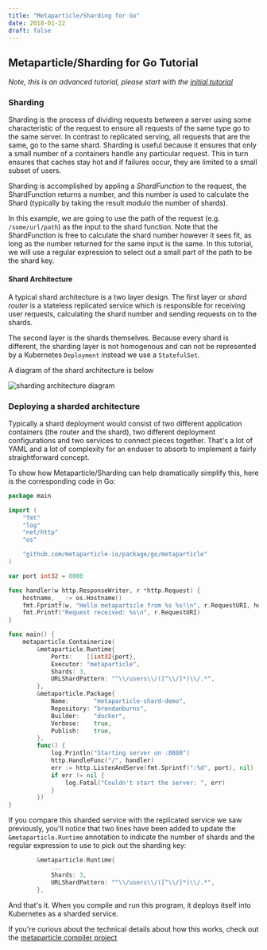```yaml
---
title: "Metaparticle/Sharding for Go"
date: 2018-01-22
draft: false
---
```


## Metaparticle/Sharding for Go Tutorial

_Note, this is an advanced tutorial, please start with the [initial tutorial](tutorials/go)_

### Sharding
Sharding is the process of dividing requests between a server using some characteristic 
of the request to ensure all requests of the same type go to the same server. In contrast
to replicated serving, all requests that are the same, go to the same shard. Sharding is
useful because it ensures that only a small number of a containers handle any particular
request. This in turn ensures that caches stay hot and if failures occur, they are limited to a small subset of users.

Sharding is accomplished by appling a _ShardFunction_ to the request, the ShardFunction
returns a number, and this number is used to calculate the Shard (typically by taking the
result modulo the number of shards).

In this example, we are going to use the path of the request (e.g. `/some/url/path`) as 
the input to the shard function. Note that the ShardFunction is free to calculate the
shard number however it sees fit, as long as the number returned for the same input is
the same. In this tutorial, we will use a regular expression to select out a small part
of the path to be the shard key.

#### Shard Architecture
A typical shard architecture is a two layer design. The first layer or _shard router_ is
a stateless replicated service which is responsible for receiving user requests, calculating the shard number and sending requests on to the shards.

The second layer is the shards themselves. Because every shard is different, the sharding layer is not homogenous and can not be represented by a Kubernetes `Deployment` instead we use a `StatefulSet`.

A diagram of the shard architecture is below

![sharding architecture diagram](/img/sharded_layers.png "Sharded architecture")

### Deploying a sharded architecture
Typically a shard deployment would consist of two different application containers (the router and the shard), two different deployment configurations and two services to connect pieces together. That's a lot of YAML and a lot of complexity for an enduser to
absorb to implement a fairly straightforward concept.

To show how Metaparticle/Sharding can help dramatically simplify this, here is the corresponding code in Go:

```go
package main

import (
	"fmt"
	"log"
	"net/http"
	"os"

	"github.com/metaparticle-io/package/go/metaparticle"
)

var port int32 = 8080

func handler(w http.ResponseWriter, r *http.Request) {
	hostname, _ := os.Hostname()
	fmt.Fprintf(w, "Hello metaparticle from %s %s!\n", r.RequestURI, hostname)
	fmt.Printf("Request received: %s\n", r.RequestURI)
}

func main() {
	metaparticle.Containerize(
		&metaparticle.Runtime{
			Ports:    []int32{port},
			Executor: "metaparticle",
			Shards: 3,
			URLShardPattern: "^\\/users\\/([^\\/]*)\\/.*",
		},
		&metaparticle.Package{
			Name:       "metaparticle-shard-demo",
			Repository: "brendanburns",
			Builder:    "docker",
			Verbose:    true,
			Publish:    true,
		},
		func() {
			log.Println("Starting server on :8080")
			http.HandleFunc("/", handler)
			err := http.ListenAndServe(fmt.Sprintf(":%d", port), nil)
			if err != nil {
				log.Fatal("Couldn't start the server: ", err)
			}
		})
}
```

If you compare this sharded service with the replicated service we saw previously, you'll notice that two lines have been added to update the `&metaparticle.Runtime` annotation to
indicate the number of shards and the regular expression to use to pick out the
sharding key:

```go
		&metaparticle.Runtime{
            ...
			Shards: 3,
			URLShardPattern: "^\\/users\\/([^\\/]*)\\/.*",
		},
```

And that's it. When you compile and run this program, it deploys itself into Kubernetes as a sharded service.

If you're curious about the technical details about how this works, check out the
[metaparticle compiler project](https://github.com/metaparticle-io/metaparticle-ast)
